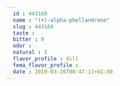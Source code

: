 ```yaml
---
  id : 443160
  name : "(+)-alpha-phellandrene"
  slug : 443160
  taste : 
  bitter : 0
  odor : 
  natural : 1
  flavor_profile : dill
  fema_flavor_profile : 
  date : 2019-03-26T08:47:11+01:00
---
```



